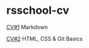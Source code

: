 # rsschool-cv
[CV#1](https://cheremshagina.github.io/rsschool-cv/cv) Markdown

[CV#2](https://github.com/Cheremshagina/rsschool-cv/blob/rsschool-cv-html/index.html) HTML, CSS & Git Basics
